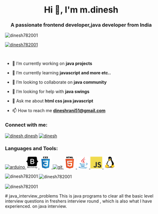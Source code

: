 <h1 align="center">Hi 👋, I'm m.dinesh</h1>
<h3 align="center">A passionate frontend developer,java developer from India</h3>

<p align="left"> <img src="https://komarev.com/ghpvc/?username=dinesh782001&label=Profile%20views&color=0e75b6&style=flat" alt="dinesh782001" /> </p>

<p align="left"> <a href="https://github.com/ryo-ma/github-profile-trophy"><img src="https://github-profile-trophy.vercel.app/?username=dinesh782001" alt="dinesh782001" /></a> </p>

<p align="left"> <a href="https://twitter.com/" target="blank"><img src="https://img.shields.io/twitter/follow/?logo=twitter&style=for-the-badge" alt="" /></a> </p>

- 🔭 I’m currently working on **java projects**

- 🌱 I’m currently learning **javascript and more etc..**

- 👯 I’m looking to collaborate on **java community**

- 🤝 I’m looking for help with **java swings**

- 💬 Ask me about **html css java javascript**

- 📫 How to reach me **dineshrani51@gmail.com**

<h3 align="left">Connect with me:</h3>
<p align="left">
<a href="https://linkedin.com/in/dinesh dinesh" target="blank"><img align="center" src="https://raw.githubusercontent.com/rahuldkjain/github-profile-readme-generator/master/src/images/icons/Social/linked-in-alt.svg" alt="dinesh dinesh" height="30" width="40" /></a>
<a href="https://stackoverflow.com/users/dinesh" target="blank"><img align="center" src="https://raw.githubusercontent.com/rahuldkjain/github-profile-readme-generator/master/src/images/icons/Social/stack-overflow.svg" alt="dinesh" height="30" width="40" /></a>
</p>

<h3 align="left">Languages and Tools:</h3>
<p align="left"> <a href="https://www.arduino.cc/" target="_blank" rel="noreferrer"> <img src="https://cdn.worldvectorlogo.com/logos/arduino-1.svg" alt="arduino" width="40" height="40"/> </a> <a href="https://getbootstrap.com" target="_blank" rel="noreferrer"> <img src="https://raw.githubusercontent.com/devicons/devicon/master/icons/bootstrap/bootstrap-plain-wordmark.svg" alt="bootstrap" width="40" height="40"/> </a> <a href="https://www.w3schools.com/css/" target="_blank" rel="noreferrer"> <img src="https://raw.githubusercontent.com/devicons/devicon/master/icons/css3/css3-original-wordmark.svg" alt="css3" width="40" height="40"/> </a> <a href="https://git-scm.com/" target="_blank" rel="noreferrer"> <img src="https://www.vectorlogo.zone/logos/git-scm/git-scm-icon.svg" alt="git" width="40" height="40"/> </a> <a href="https://www.w3.org/html/" target="_blank" rel="noreferrer"> <img src="https://raw.githubusercontent.com/devicons/devicon/master/icons/html5/html5-original-wordmark.svg" alt="html5" width="40" height="40"/> </a> <a href="https://www.java.com" target="_blank" rel="noreferrer"> <img src="https://raw.githubusercontent.com/devicons/devicon/master/icons/java/java-original.svg" alt="java" width="40" height="40"/> </a> <a href="https://developer.mozilla.org/en-US/docs/Web/JavaScript" target="_blank" rel="noreferrer"> <img src="https://raw.githubusercontent.com/devicons/devicon/master/icons/javascript/javascript-original.svg" alt="javascript" width="40" height="40"/> </a> <a href="https://www.linux.org/" target="_blank" rel="noreferrer"> <img src="https://raw.githubusercontent.com/devicons/devicon/master/icons/linux/linux-original.svg" alt="linux" width="40" height="40"/> </a> </p>

<p><img align="left" src="https://github-readme-stats.vercel.app/api/top-langs?username=dinesh782001&show_icons=true&locale=en&layout=compact" alt="dinesh782001" /></p>

<p>&nbsp;<img align="center" src="https://github-readme-stats.vercel.app/api?username=dinesh782001&show_icons=true&locale=en" alt="dinesh782001" /></p>

<p><img align="center" src="https://github-readme-streak-stats.herokuapp.com/?user=dinesh782001&" alt="dinesh782001" /></p>
# java_interview_problems
This is java programs to clear all the basic level interview questions in freshers interview round , which is also what  I have experienced. on java interview.

